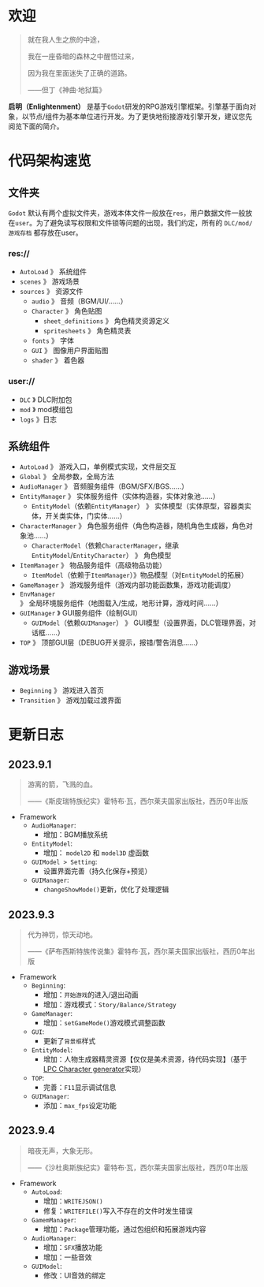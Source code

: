 # 欢迎

> 就在我人生之旅的中途，
> 
> 我在一座昏暗的森林之中醒悟过来，
>
> 因为我在里面迷失了正确的道路。
>
> ——但丁《神曲·地狱篇》


**启明（Enlightenment）** 是基于`Godot`研发的RPG游戏引擎框架。引擎基于面向对象，以节点/组件为基本单位进行开发。为了更快地衔接游戏引擎开发，建议您先阅览下面的简介。

# 代码架构速览

## 文件夹

`Godot` 默认有两个虚拟文件夹，游戏本体文件一般放在`res`，用户数据文件一般放在`user`。为了避免读写权限和文件锁等问题的出现，我们约定，所有的 `DLC/mod/游戏存档` 都存放在user。

### res://

- `AutoLoad` 》 系统组件
- `scenes` 》 游戏场景
- `sources` 》 资源文件
  - `audio` 》 音频（BGM/UI/……）
  - `Character` 》 角色贴图
	- `sheet_definitions` 》 角色精灵资源定义
	- `spritesheets` 》 角色精灵表
  - `fonts` 》 字体
  - `GUI` 》 图像用户界面贴图
  - `shader` 》 着色器

### user://

- `DLC` 》 DLC附加包
- `mod` 》 mod模组包
- `logs` 》日志

## 系统组件

- `AutoLoad` 》 游戏入口，单例模式实现，文件层交互
- `Global` 》 全局参数，全局方法
- `AudioManager` 》 音频服务组件（BGM/SFX/BGS……）
- `EntityManager` 》 实体服务组件（实体构造器，实体对象池……）
  - `EntityModel`（依赖`EntityManager`） 》 实体模型（实体原型，容器类实体，开关类实体，门实体……）
- `CharacterManager` 》 角色服务组件（角色构造器，随机角色生成器，角色对象池……）
  - `CharacterModel`（依赖`CharacterManager`，继承`EntityModel`/`EntityCharacter`） 》 角色模型
- `ItemManager` 》 物品服务组件（高级物品功能）
  - `ItemModel`（依赖于`ItemManager`）》物品模型（对`EntityModel`的拓展）
- `GameManager` 》 游戏服务组件（游戏内部功能函数集，游戏功能调度）
- `EnvManager` 》 全局环境服务组件（地图载入/生成，地形计算，游戏时间……）
- `GUIManager` 》 GUI服务组件（绘制GUI）
  - `GUIModel`（依赖`GUIManager`） 》 GUI模型（设置界面，DLC管理界面，对话框……）
- `TOP` 》 顶部GUI层（DEBUG开关提示，报错/警告消息……）

## 游戏场景

- `Beginning` 》 游戏进入首页
- `Transition` 》 游戏加载过渡界面

# 更新日志

## 2023.9.1

> 游离的箭，飞溅的血。
> 
> ——《斯皮瑞特族纪实》霍特布·瓦，西尔莱夫国家出版社，西历0年出版

- Framework
  - `AudioManager`:
	- 增加：BGM播放系统
  - `EntityModel`:
	- 增加： `model2D` 和 `model3D` 虚函数
  - `GUIModel > Setting`:
	- 设置界面完善（持久化保存+预览）
  - `GUIManager`:
	- `changeShowMode()`更新，优化了处理逻辑

## 2023.9.3

> 代为神罚，惊天动地。
> 
> ——《萨布西斯特族传说集》霍特布·瓦，西尔莱夫国家出版社，西历0年出版

- Framework
  - `Beginning`:
	- 增加：`开始游戏`的进入/退出动画
	- 增加：游戏模式：`Story/Balance/Strategy`
  - `GameManager`:
	- 增加：`setGameMode()`游戏模式调整函数
  - `GUI`:
	- 更新了`背景框`样式
  - `EntityModel`:
	- 增加：人物生成器精灵资源【仅仅是美术资源，待代码实现】（基于[LPC Character generator](https://github.com/Gaurav0/Universal-LPC-Spritesheet-Character-Generator)实现）
  - `TOP`:
	- 完善：`F11`显示调试信息
  - `GUIManager`:
	- 添加：`max_fps`设定功能

## 2023.9.4

> 暗夜无声，大象无形。
> 
>——《沙杜奥斯族纪实》霍特布·瓦，西尔莱夫国家出版社，西历0年出版

- Framework
  - `AutoLoad`:
    - 增加：`WRITEJSON()`
    - 修复：`WRITEFILE()`写入不存在的文件时发生错误
  - `GamemManager`:
    - 增加：`Package`管理功能，通过包组织和拓展游戏内容
  - `AudioManager`:
    - 增加：`SFX`播放功能
    - 增加：一些音效
  - `GUIModel`:
    - 修改：UI音效的绑定